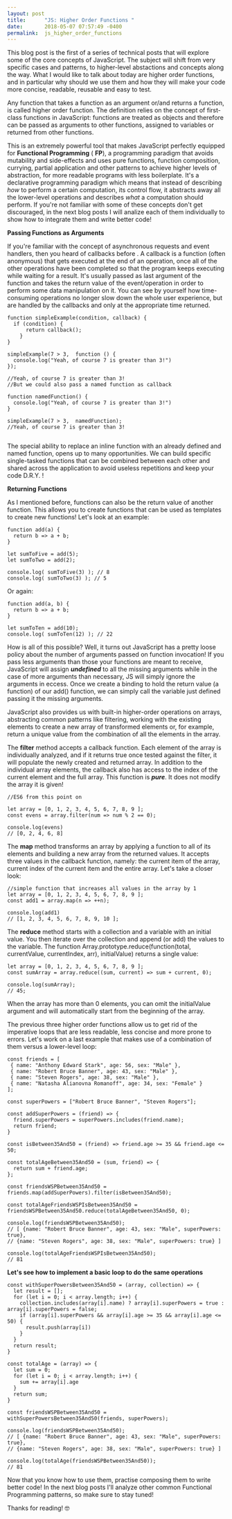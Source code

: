 ```yaml
---
layout: post
title:      "JS: Higher Order Functions "
date:       2018-05-07 07:57:49 -0400
permalink:  js_higher_order_functions
---
```



This blog post is the first of a series of technical posts that will explore some of the core concepts of JavaScript. The subject will shift from very specific cases and patterns, to higher-level abstactions and concepts along the way. 
What I would like to talk about today are higher order functions, and in particular why should we use them and how they will make your code more concise, readable, reusable and easy to test.

Any function that takes a function as an argument or/and returns a function, is called higher order function. The definition relies on the concept of first-class functions in JavaScript: functions are treated as objects and therefore can be passed as arguments to other functions, assigned to variables or returned from other functions.

This is an extremely powerful tool that makes JavaScript perfectly equipped for **Functional Programming** ( **FP**), a programming paradigm that avoids mutability and side-effects and uses pure functions, function composition, currying, partial application and other patterns to achieve higher levels of abstraction, for more readable programs with less boilerplate.
It's a declarative programming paradigm which means that instead of describing *how* to perform a certain computation, its control flow, it abstracts away all the lower-level operations and describes *what* a computation should perform.
If you're not familiar with some of these concepts don't get discouraged, in the next blog posts I will analize each of them individually to show how to integrate them and write better code! 

**Passing Functions as Arguments**

If you're familiar with the concept of asynchronous requests and event handlers, then you heard of callbacks before . A callback is a function (often anonymous) that gets executed at the end of an operation, once all of the other operations have been completed so that the program keeps executing while waiting for a result. It's usually passed as last argument of the function and takes the return value of the event/operation in order to perform some data manipulation on it.
You can see by yourself how time-consuming operations no longer slow down the whole user experience, but are handled by the callbacks and only at the appropriate time returned.

```
function simpleExample(condition, callback) {
  if (condition) {
	  return callback();
	}
}

simpleExample(7 > 3,  function () {
  console.log("Yeah, of course 7 is greater than 3!")
});

//Yeah, of course 7 is greater than 3!
//But we could also pass a named function as callback

function namedFunction() {
  console.log("Yeah, of course 7 is greater than 3!")
}

simpleExample(7 > 3,  namedFunction);
//Yeah, of course 7 is greater than 3!


```


The special ability to replace an inline function with an already defined and named function, opens up to many opportunities. We can build specific single-tasked functions that can be combined between each other and shared across the application to avoid useless repetitions and keep your code D.R.Y. !

**Returning Functions**

As I mentioned before, functions can also be the return value of another function. This allows you to create functions that can be used as templates to create new functions!  Let's look at an example:

```
function add(a) {
  return b => a + b;
}

let sumToFive = add(5);
let sumToTwo = add(2);

console.log( sumToFive(3) ); // 8
console.log( sumToTwo(3) ); // 5

```
Or again:

```
function add(a, b) {
  return b => a + b;
}

let sumToTen = add(10);
console.log( sumToTen(12) ); // 22

```

How is all of this possible? Well, it turns out JavaScript has a pretty loose policy about the number of arguments passed on function invocation! If you pass less arguments than those your functions are meant to receive, JavaScript will assign ***undefined*** to all the missing arguments while in the case of more arguments than necessary, JS will simply ignore the arguments in eccess. Once we create a binding to hold the return value (a function) of our add() function, we can simply call the variable just defined passing it the missing arguments. 


JavaScript also provides us with built-in higher-order operations on arrays, abstracting common patterns like filtering, working with the existing elements to create a new array of transformed elements or, for example, return a unique value from the combination of all the elements in the array.

The **filter** method accepts a callback function. Each element of the array is individually analyzed, and if it returns true once tested against the filter, it will populate the newly created and returned array. In addition to the individual array elements, the callback also has access to the index of the current element and the full array. This function is ***pure***. It does not modify the array it is given!

```
//ES6 from this point on

let array = [0, 1, 2, 3, 4, 5, 6, 7, 8, 9 ];
const evens = array.filter(num => num % 2 == 0);

console.log(evens)  
// [0, 2, 4, 6, 8]
```

The **map** method transforms an array by applying a function to all of its elements and building a new array from the returned values. It accepts three values in the callback function, namely: the current item of the array, current index of the current item and the entire array.
Let's take a closer look:

```
//simple function that increases all values in the array by 1
let array = [0, 1, 2, 3, 4, 5, 6, 7, 8, 9 ];
const add1 = array.map(n => ++n);

console.log(add1)  
​// [1, 2, 3, 4, 5, 6, 7, 8, 9, 10 ];
```

The **reduce** method starts with a collection and a variable with an initial value. You then iterate over the collection and append (or add) the values to the variable. The function Array.prototype.reduce(function(total, currentValue, currentIndex, arr), initialValue) returns a single value:

```
let array = [0, 1, 2, 3, 4, 5, 6, 7, 8, 9 ];
const sumArray = array.reduce((sum, current) => sum + current, 0);

console.log(sumArray);
// 45;
```

When the array has more than 0 elements, you can omit the initialValue argument and will automatically start from the beginning of the array.

The previous three higher order functions allow us to get rid of the imperative loops that are less readable, less concise and more prone to errors. Let's work on a last example that makes use of a combination of them versus a lower-level loop:


```
const friends = [
 { name: "Anthony Edward Stark", age: 56, sex: "Male" },
 { name: "Robert Bruce Banner", age: 43, sex: "Male" },
 { name: "Steven Rogers", age: 38, sex: "Male" },
 { name: "Natasha Alianovna Romanoff", age: 34, sex: "Female" }
];

const superPowers = ["Robert Bruce Banner", "Steven Rogers"];

const addSuperPowers = (friend) => {
  friend.superPowers = superPowers.includes(friend.name);
  return friend;
}

const isBetween35And50 = (friend) => friend.age >= 35 && friend.age <= 50;

const totalAgeBetween35And50 = (sum, friend) => {
  return sum + friend.age;
};

const friendsWSPBetween35And50 = friends.map(addSuperPowers).filter(isBetween35And50);

const totalAgeFriendsWSPIsBetween35And50 = friendsWSPBetween35And50.reduce(totalAgeBetween35And50, 0);

console.log(friendsWSPBetween35And50);
// [ {name: "Robert Bruce Banner", age: 43, sex: "Male", superPowers: true},
// {name: "Steven Rogers", age: 38, sex: "Male", superPowers: true} ]

console.log(totalAgeFriendsWSPIsBetween35And50);
// 81
```

**Let's see how to implement a basic loop to do the same operations**

```
const withSuperPowersBetween35And50 = (array, collection) => {
  let result = [];
  for (let i = 0; i < array.length; i++) {
    collection.includes(array[i].name) ? array[i].superPowers = true : array[i].superPowers = false;
    if (array[i].superPowers && array[i].age >= 35 && array[i].age <= 50) {
      result.push(array[i])
    }
  }
  return result;
}

const totalAge = (array) => {
  let sum = 0;
  for (let i = 0; i < array.length; i++) {
    sum += array[i].age
  }
  return sum;
}

const friendsWSPBetween35And50 = withSuperPowersBetween35And50(friends, superPowers);

console.log(friendsWSPBetween35And50);
// [ {name: "Robert Bruce Banner", age: 43, sex: "Male", superPowers: true},
// {name: "Steven Rogers", age: 38, sex: "Male", superPowers: true} ]

console.log(totalAge(friendsWSPBetween35And50));
// 81
```

Now that you know how to use them, practise composing them to write better code!
In the next blog posts I'll analyze other common Functional Programming patterns, so make sure to stay tuned!

Thanks for reading! 🤓



